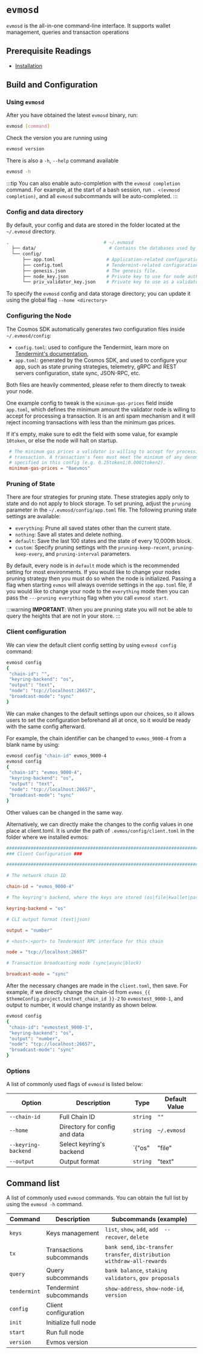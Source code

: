 # `evmosd`

`evmosd` is the all-in-one command-line interface. It supports wallet management, queries and transaction operations 

## Prerequisite Readings

- [Installation](./installation)

## Build and Configuration

### Using `evmosd`

After you have obtained the latest `evmosd` binary, run:

```bash
evmosd [command]
```

Check the version you are running using

```bash
evmosd version
```

There is also a `-h`, `--help` command available

```bash
evmosd -h
```

:::tip
You can also enable auto-completion with the `evmosd completion` command. For example, at the start of a bash session, run `. <(evmosd completion)`, and all `evmosd` subcommands will be auto-completed.
:::

### Config and data directory

By default, your config and data are stored in the folder located at the `~/.evmosd` directory.

```bash
.                                   # ~/.evmosd
  ├── data/                           # Contains the databases used by the node.
  └── config/
      ├── app.toml                   # Application-related configuration file.
      ├── config.toml                # Tendermint-related configuration file.
      ├── genesis.json               # The genesis file.
      ├── node_key.json              # Private key to use for node authentication in the p2p protocol.
      └── priv_validator_key.json    # Private key to use as a validator in the consensus protocol.
```

To specify the `evmosd` config and data storage directory; you can update it using the global flag `--home <directory>`

### Configuring the Node

The Cosmos SDK automatically generates two configuration files inside `~/.evmosd/config`:

- `config.toml`: used to configure the Tendermint, learn more on [Tendermint's documentation](https://docs.tendermint.com/master/nodes/configuration.html),
- `app.toml`: generated by the Cosmos SDK, and used to configure your app, such as state pruning strategies, telemetry, gRPC and REST servers configuration, state sync, JSON-RPC, etc.

Both files are heavily commented, please refer to them directly to tweak your node.

One example config to tweak is the `minimum-gas-prices` field inside `app.toml`, which defines the minimum amount the validator node is willing to accept for processing a transaction. It is an anti spam mechanism and it will reject incoming transactions with less than the minimum gas prices.

If it's empty, make sure to edit the field with some value, for example `10token`, or else the node will halt on startup.

```toml
 # The minimum gas prices a validator is willing to accept for processing a
 # transaction. A transaction's fees must meet the minimum of any denomination
 # specified in this config (e.g. 0.25token1;0.0001token2).
 minimum-gas-prices = "0aevmos"
```

### Pruning of State

There are four strategies for pruning state. These strategies apply only to state and do not apply to block storage.
To set pruning, adjust the `pruning` parameter in the `~/.evmosd/config/app.toml` file.
The following pruning state settings are available:

- `everything`: Prune all saved states other than the current state.
- `nothing`: Save all states and delete nothing.
- `default`: Save the last 100 states and the state of every 10,000th block.
- `custom`: Specify pruning settings with the `pruning-keep-recent`, `pruning-keep-every`, and `pruning-interval` parameters.

By default, every node is in `default` mode which is the recommended setting for most environments.
If you would like to change your nodes pruning strategy then you must do so when the node is initialized. Passing a flag when starting `evmos` will always override settings in the `app.toml` file, if you would like to change your node to the `everything` mode then you can pass the `---pruning everything` flag when you call `evmosd start`.

:::warning
**IMPORTANT**:
When you are pruning state you will not be able to query the heights that are not in your store.
:::

### Client configuration

We can view the default client config setting by using `evmosd config` command:

```bash
evmosd config
{
 "chain-id": "",
 "keyring-backend": "os",
 "output": "text",
 "node": "tcp://localhost:26657",
 "broadcast-mode": "sync"
}
```

We can make changes to the default settings upon our choices, so it allows users to set the configuration beforehand all at once, so it would be ready with the same config afterward.

For example, the chain identifier can be changed to `evmos_9000-4` from a blank name by using:

```bash
evmosd config "chain-id" evmos_9000-4
evmosd config
{
 "chain-id": "evmos_9000-4",
 "keyring-backend": "os",
 "output": "text",
 "node": "tcp://localhost:26657",
 "broadcast-mode": "sync"
}
```

Other values can be changed in the same way.

Alternatively, we can directly make the changes to the config values in one place at client.toml. It is under the path of `.evmos/config/client.toml` in the folder where we installed evmos:

```toml
############################################################################
### Client Configuration ###

############################################################################

# The network chain ID

chain-id = "evmos_9000-4"

# The keyring's backend, where the keys are stored (os|file|kwallet|pass|test|memory)

keyring-backend = "os"

# CLI output format (text|json)

output = "number"

# <host>:<port> to Tendermint RPC interface for this chain

node = "tcp://localhost:26657"

# Transaction broadcasting mode (sync|async|block)

broadcast-mode = "sync"
```

After the necessary changes are made in the `client.toml`, then save. For example, if we directly change the chain-id from `evmos_{{ $themeConfig.project.testnet_chain_id }}-2` to `evmostest_9000-1`, and output to number, it would change instantly as shown below.

```bash
evmosd config
{
 "chain-id": "evmostest_9000-1",
 "keyring-backend": "os",
 "output": "number",
 "node": "tcp://localhost:26657",
 "broadcast-mode": "sync"
}
```

### Options

A list of commonly used flags of `evmosd` is listed below:

| Option              | Description                   | Type                                             | Default Value |
| ------------------- | ----------------------------- | ------------------------------------------------ | ------------- |
| `--chain-id`        | Full Chain ID                 | `string`                                         | `""`          |
| `--home`            | Directory for config and data | `string`                                         | `~/.evmosd`   |
| `--keyring-backend` | Select keyring's backend      | `{"os"|"file"|"kwallet"|"pass"|"test"|"memory"}` | `"os"`        |
| `--output`          | Output format                 | `string`                                         | "text"        |

## Command list

A list of commonly used `evmosd` commands. You can obtain the full list by using the `evmosd -h` command.

| Command      | Description              | Subcommands (example)                                                     |
| ------------ | ------------------------ | ------------------------------------------------------------------------- |
| `keys`       | Keys management          | `list`, `show`, `add`, `add  --recover`, `delete`                         |
| `tx`         | Transactions subcommands | `bank send`, `ibc-transfer transfer`, `distribution withdraw-all-rewards` |
| `query`      | Query subcommands        | `bank balance`, `staking validators`, `gov proposals`                     |
| `tendermint` | Tendermint subcommands   | `show-address`, `show-node-id`, `version`                                 |
| `config`     | Client configuration     |                                                                           |
| `init`       | Initialize full node     |                                                                           |
| `start`      | Run full node            |                                                                           |
| `version`    | Evmos version            |                                                                           |